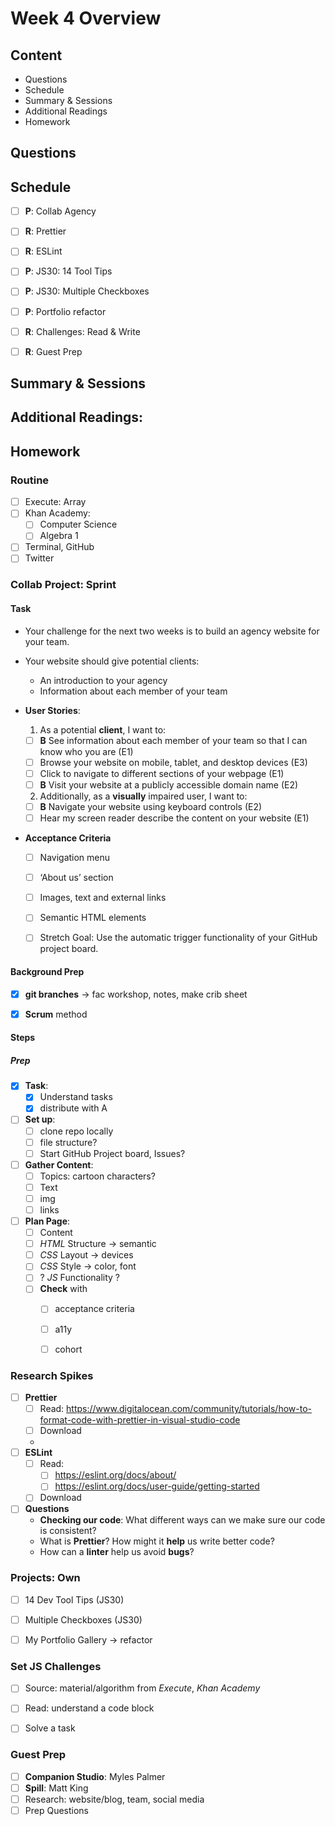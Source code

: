 # Week 4 Overview

## Content
- Questions
- Schedule
- Summary & Sessions
- Additional Readings
- Homework

## Questions

## Schedule
- [ ] **P**: Collab Agency

- [ ] **R**: Prettier
- [ ] **R**: ESLint
- [ ] **P**: JS30: 14 Tool Tips
- [ ] **P**: JS30: Multiple Checkboxes
- [ ] **P**: Portfolio refactor
- [ ] **R**: Challenges: Read & Write
- [ ] **R**: Guest Prep

## Summary & Sessions

## Additional Readings:


## Homework

### Routine
- [ ] Execute: Array
- [ ] Khan Academy: 
  - [ ] Computer Science
  - [ ] Algebra 1
- [ ] Terminal, GitHub
- [ ] Twitter

### Collab Project: Sprint

#### Task
- Your challenge for the next two weeks is to build an agency website for your team.
- Your website should give potential clients:
  - An introduction to your agency
  - Information about each member of your team

- **User Stories**:
  1. As a potential **client**, I want to:
    - [ ] **B** See information about each member of your team so that I can know who you are (E1)
    - [ ] Browse your website on mobile, tablet, and desktop devices (E3)
    - [ ] Click to navigate to different sections of your webpage (E1)
    - [ ] **B** Visit your website at a publicly accessible domain name (E2)
  2. Additionally, as a **visually** impaired user, I want to:
    - [ ] **B** Navigate your website using keyboard controls (E2)
    - [ ] Hear my screen reader describe the content on your website (E1)

- **Acceptance Criteria**
  - [ ] Navigation menu
  - [ ] ‘About us’ section
  - [ ] Images, text and external links
  - [ ] Semantic HTML elements
  - [ ] Stretch Goal: Use the automatic trigger functionality of your GitHub project board.


#### Background Prep
- [x] **git branches** &rarr; fac workshop, notes, make crib sheet
- [x] **Scrum** method  


#### Steps

##### Prep
- [x] **Task**: 
  - [x] Understand tasks
  - [x] distribute with A
- [ ] **Set up**:
  - [ ] clone repo locally
  - [ ] file structure?
  - [ ] Start GitHub Project board, Issues?
- [ ] **Gather Content**:
  - [ ] Topics: cartoon characters?
  - [ ] Text
  - [ ] img
  - [ ] links
- [ ] **Plan Page**:
  - [ ] Content
  - [ ] *HTML* Structure &rarr; semantic
  - [ ] *CSS* Layout &rarr; devices
  - [ ] *CSS* Style &rarr; color, font
  - [ ] ? *JS* Functionality ?
  - [ ] **Check** with
    - [ ] acceptance criteria
    - [ ] a11y
    - [ ] cohort





### Research Spikes
- [ ] **Prettier**
  - [ ] Read: <https://www.digitalocean.com/community/tutorials/how-to-format-code-with-prettier-in-visual-studio-code>
  - [ ] Download
  - 
- [ ] **ESLint**
  - [ ] Read: 
    - [ ] <https://eslint.org/docs/about/>
    - [ ] <https://eslint.org/docs/user-guide/getting-started>
  - [ ] Download

- [ ] **Questions**
  - **Checking our code**: What different ways can we make sure our code is consistent?
  - What is **Prettier**? How might it **help** us write better code?
  - How can a **linter** help us avoid **bugs**?

### Projects: Own
- [ ] 14 Dev Tool Tips (JS30)
- [ ] Multiple Checkboxes (JS30)
- [ ] My Portfolio Gallery &rarr; refactor


### Set JS Challenges
- [ ] Source: material/algorithm from *Execute*, *Khan Academy*

- [ ] Read: understand a code block
- [ ] Solve a task


### Guest Prep
- [ ]	**Companion Studio**: Myles Palmer
- [ ]	**Spill**: Matt King
  - [ ] Research: website/blog, team, social media
  - [ ] Prep Questions
